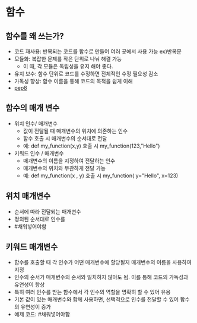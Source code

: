 # 함수

## 함수를 왜 쓰는가?

- 코드 재사용: 반복되는 코드를 함수로 만들어 여러 곳에서 사용 가능 ex)반복문
- 모듈화: 복잡한 문제를 작은 단위로 나눠 해결 가능
	- 이 때, 각 모듈은 독립성을 유지 해야 좋다.
- 유지 보수: 함수 단위로 코드를 수정하면 전체적인 수정 필요성 감소
- 가독성 향상: 함수 이름을 통해 코드의 목적을 쉽게 이해
- [pep8](https://zerosheepmoo.github.io/pep8-in-korean/doc/introduction.html)


## 함수의 매개 변수
- 위치 인수/ 매개변수
	- 값이 전달될 때 매개변수의 위치에 의존하는 인수
	- 함수 호출 시 매개변수의 순서대로 전달
	- 예: def my_function(x,y) 호출 시 my_function(123,"Hello")
- 키워드 인수 / 매개변수
	- 매개변수의 이름을 지정하여 전달하는 인수
	- 매개변수의 위치와 무관하게 전달 가능
	- 예: def my_function(x , y) 호출 시 my_function( y="Hello", x=123)


## 위치 매개변수
- 순서에 따라 전달되는 매개변수
- 정의된 순서대로 인수를 
- #채워넣어야함 


## 키워드 매개변수
- 함수를 호출할 때 각 인수가 어떤 매개변수에 할당될지 매개변수의 이름을 사용하여 지정
- 인수의 순서가 매개변수의 순서와 일치하지 않아도 됨. 이를 통해 코드의 가독성과 유연성이 향상
- 특히 여러 인수를 받는 함수에서 각 인수의 역할을 명확히 할 수 있어 유용
- 기본 값이 있는 매개변수와 함께 사용하면, 선택적으로 인수를 전달할 수 있어 함수의 유연성이 증가
- 예제 코드:
#채워넣어야함 







